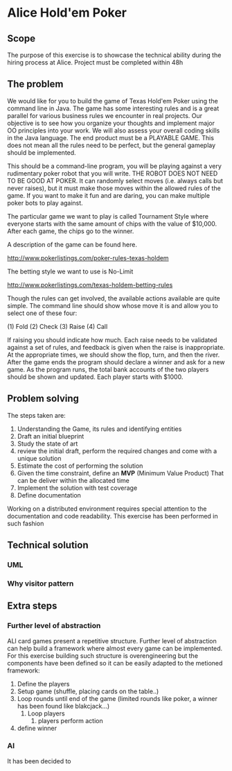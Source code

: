 # Alice Hold'em Poker

## Scope
The purpose of this exercise is to showcase the technical ability during the hiring process at Alice. Project must be completed within 48h


## The problem
We would like for you to build the game of Texas Hold'em Poker using the command line in Java. The game has some interesting rules and is a great parallel for various business rules we encounter in real projects. Our objective is to see how you organize your thoughts and implement major OO principles into your work. We will also assess your overall coding skills in the Java language. The end product must be a PLAYABLE GAME. This does not mean all the rules need to be perfect, but the general gameplay should be implemented.

This should be a command-line program, you will be playing against a very rudimentary poker robot that you will write. THE ROBOT DOES NOT NEED TO BE GOOD AT POKER. It can randomly select moves (i.e. always calls but never raises), but it must make those moves within the allowed rules of the game. If you want to make it fun and are daring, you can make multiple poker bots to play against.

The particular game we want to play is called Tournament Style where everyone starts with the same amount of chips with the value of $10,000. After each game, the chips go to the winner.

A description of the game can be found here.

http://www.pokerlistings.com/poker-rules-texas-holdem

The betting style we want to use is No-Limit

http://www.pokerlistings.com/texas-holdem-betting-rules

Though the rules can get involved, the available actions available are quite simple. The command line should show whose move it is and allow you to select one of these four:

(1) Fold (2) Check (3) Raise (4) Call

If raising you should indicate how much. Each raise needs to be validated against a set of rules, and feedback is given when the raise is inappropriate. At the appropriate times, we should show the flop, turn, and then the river. After the game ends the program should declare a winner and ask for a new game. As the program runs, the total bank accounts of the two players should be shown and updated. Each player starts with $1000.

## Problem solving
The steps taken are:
1. Understanding the Game, its rules and identifying entities
2. Draft an initial blueprint
3. Study the state of art
4. review the initial draft, perform the required changes and come with a unique solution
5. Estimate the cost of performing the solution
6. Given the time constraint, define an **MVP** (Minimum Value Product) That can be deliver within the allocated time
7. Implement the solution with test coverage
8. Define documentation

Working on a distributed environment requires special attention to the documentation and code readability. This exercise has been performed in such fashion

## Technical solution
### UML
### Why visitor pattern

## Extra steps
### Further level of abstraction
ALl card games present a repetitive structure. Further level of abstraction can help build a framework where almost every game can be implemented. For this exercise building such structure is overengineering but the components have been defined so it can be easily adapted to the metioned framework:
1. Define the players
2. Setup game (shuffle, placing cards on the table..)
3. Loop rounds until end of the game (limited rounds like poker, a winner has been found like blakcjack...)
    1. Loop players
        1. players perform action
4. define winner
 
### AI
It has been decided to 
